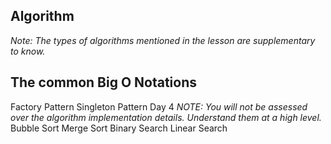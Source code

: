 ## Algorithm

_Note: The types of algorithms mentioned in the lesson are supplementary to know._

## The common Big O Notations

Factory Pattern
Singleton Pattern
Day 4
_NOTE: You will not be assessed over the algorithm implementation details. Understand them at a high level._
Bubble Sort
Merge Sort
Binary Search
Linear Search
